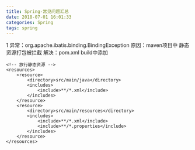 ```yaml
---
title: Spring-常见问题汇总
date: 2018-07-01 16:01:33
categories: Spring
tags: spring
---
```


<meta name="referrer" content="no-referrer" />


1 异常：org.apache.ibatis.binding.BindingException
原因：maven项目中 静态资源打包被拦截
解决：pom.xml build中添加
```
<!-- 放行静态资源 -->
<resources>
	<resource>
		<directory>src/main/java</directory>
		<includes>
			<include>**/*.xml</include>
		</includes>
	</resource>
	<resource>
		<directory>src/main/resources</directory>
		<includes>
			<include>**/*.xml</include>
			<include>**/*.properties</include>
		</includes>
	</resource>
</resources>
```
